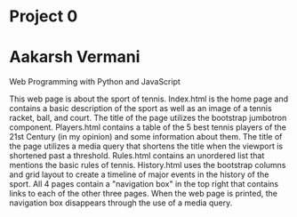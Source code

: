 # Project 0
# Aakarsh Vermani
Web Programming with Python and JavaScript

This web page is about the sport of tennis. Index.html is the home page and contains a 
basic description of the sport as well as an image of a tennis racket, ball, and court. 
The title of the page utilizes the bootstrap jumbotron component. Players.html contains 
a table of the 5 best tennis players of the 21st Century (in my opinion) and some 
information about them. The title of the page utilizes a media query that shortens the title
when the viewport is shortened past a threshold. Rules.html contains an unordered list 
that mentions the basic rules of tennis. History.html uses the bootstrap columns and grid layout
to create a timeline of major events in the history of the sport. All 4 pages contain a "navigation
box" in the top right that contains links to each of the other three pages. When the web page
is printed, the navigation box disappears through the use of a media query. 
